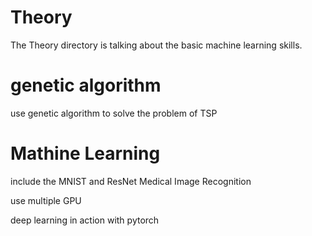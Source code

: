 # Theory
The Theory directory is talking about the basic machine learning skills.

# genetic algorithm
use genetic algorithm to solve the problem of TSP

# Mathine Learning

include the MNIST and ResNet Medical Image Recognition

use multiple GPU

deep learning in action with pytorch


